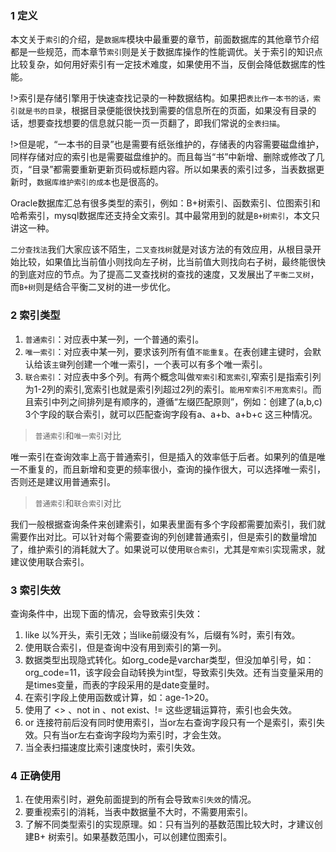### 1 定义

本文关于`索引`的介绍，是`数据库`模块中最重要的章节，前面数据库的其他章节介绍都是一些规范，而本章节`索引`则是关于数据库操作的性能调优。关于索引的知识点比较复杂，如何用好索引有一定技术难度，如果使用不当，反倒会降低数据库的性能。

!>索引是存储引擎用于快速查找记录的一种数据结构。如果把`表比作一本书的话，索引就是书的目录`，根据目录便能很快找到需要的信息所在的页面，如果没有目录的话，想要查找想要的信息就只能一页一页翻了，即我们常说的`全表扫描`。

!>但是呢，“一本书的目录”也是需要有纸张维护的，存储表的内容需要磁盘维护，同样存储对应的索引也是需要磁盘维护的。而且每当“书”中新增、删除或修改了几页，“目录”都需要重新更新页码或标题内容。所以如果表的索引过多，当表数据更新时，`数据库维护索引的成本`也是很高的。

Oracle数据库汇总有很多类型的索引，例如：B+树索引、函数索引、位图索引和哈希索引，mysql数据库还支持全文索引。其中最常用到的就是`B+树索引`，本文只讲这一种。

`二分查找法`我们大家应该不陌生，`二叉查找树`就是对该方法的有效应用，从根目录开始比较，如果值比当前值小则找向左子树，比当前值大则找向右子树，最终能很快的到底对应的节点。为了提高二叉查找树的查找的速度，又发展出了`平衡二叉树`，而`B+树`则是结合平衡二叉树的进一步优化。

### 2 索引类型
1. `普通索引`：对应表中某一列，一个普通的索引。
2. `唯一索引`：对应表中某一列，要求该列所有值`不能重复`。在表创建主键时，会默认给该`主键`列创建一个唯一索引，一个表可以有多个唯一索引。
3. `联合索引`：对应表中多个列。有两个概念叫做`窄索引`和`宽索引`,窄索引是指索引列为1-2列的索引,宽索引也就是索引列超过2列的索引。`能用窄索引不用宽索引`。而且索引中列之间排列是有顺序的，遵循“左缀匹配原则”，例如：创建了(a,b,c) 3个字段的联合索引，就可以匹配查询字段有a、a+b、a+b+c 这三种情况。

> `普通索引`和`唯一索引`对比

唯一索引在查询效率上高于普通索引，但是插入的效率低于后者。如果列的值是唯一不重复的，而且新增和变更的频率很小，查询的操作很大，可以选择唯一索引，否则还是建议用普通索引。

> `普通索引`和`联合索引`对比

我们一般根据查询条件来创建索引，如果表里面有多个字段都需要加索引，我们就需要作出对比。可以针对每个需要查询的列创建普通索引，但是索引的数量增加了，维护索引的消耗就大了。如果说可以使用`联合索引`，尤其是`窄索引`实现需求，就建议使用联合索引。


### 3 索引失效

查询条件中，出现下面的情况，会导致索引失效：

1. like 以%开头，索引无效；当like前缀没有%，后缀有%时，索引有效。
2. 使用联合索引，但是查询中没有用到索引的第一列。
3. 数据类型出现隐式转化。如org_code是varchar类型，但没加单引号，如： org_code=11，该字段会自动转换为int型，导致索引失效。还有当变量采用的是times变量，而表的字段采用的是date变量时。
4. 在索引字段上使用函数或计算，如：age-1>20。
5. 使用了 <> 、not in 、not exist、!= 这些逻辑运算符，索引也会失效。
6. or 连接符前后没有同时使用索引，当or左右查询字段只有一个是索引，索引失效。只有当or左右查询字段均为索引时，才会生效。
7. 当全表扫描速度比索引速度快时，索引失效。

### 4 正确使用

1. 在使用索引时，避免前面提到的所有会导致`索引失效`的情况。
2. 要重视索引的消耗，当表中数据量不大时，不需要用索引。
3. 了解不同类型索引的实现原理。如：只有当列的基数范围比较大时，才建议创建B+ 树索引。如果基数范围小，可以创建位图索引。
